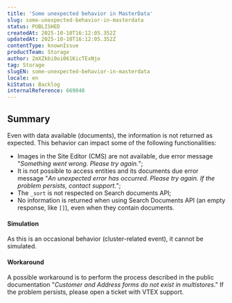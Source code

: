 ```yaml
---
title: 'Some unexpected behavior in MasterData'
slug: some-unexpected-behavior-in-masterdata
status: PUBLISHED
createdAt: 2025-10-10T16:12:05.352Z
updatedAt: 2025-10-10T16:12:05.352Z
contentType: knownIssue
productTeam: Storage
author: 2mXZkbi0oi061KicTExNjo
tag: Storage
slugEN: some-unexpected-behavior-in-masterdata
locale: en
kiStatus: Backlog
internalReference: 669048
---
```


## Summary


Even with data available (documents), the information is not returned as expected.
This behavior can impact some of the following functionalities:

- Images in the Site Editor (CMS) are not available, due error message "_Something went wrong. Please try again._";
- It is not possible to access entities and its documents due error message "_An unexpected error has occurred. Please try again. If the problem persists, contact support._";
- The `_sort` is not respected on Search documents API;
- No information is returned when using Search Documents API (an empty response, like `[]`), even when they contain documents.


#### Simulation


As this is an occasional behavior (cluster-related event), it cannot be simulated.


#### Workaround


A possible workaround is to perform the process described in the public documentation "_Customer and Address forms do not exist in multistores_."
If the problem persists, please open a ticket with VTEX support.


